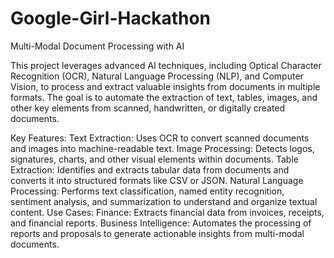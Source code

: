 # Google-Girl-Hackathon
Multi-Modal Document Processing with AI

This project leverages advanced AI techniques, including Optical Character Recognition (OCR), Natural Language Processing (NLP), and Computer Vision, to process and extract valuable insights from documents in multiple formats. The goal is to automate the extraction of text, tables, images, and other key elements from scanned, handwritten, or digitally created documents.

Key Features:
Text Extraction: Uses OCR to convert scanned documents and images into machine-readable text.
Image Processing: Detects logos, signatures, charts, and other visual elements within documents.
Table Extraction: Identifies and extracts tabular data from documents and converts it into structured formats like CSV or JSON.
Natural Language Processing: Performs text classification, named entity recognition, sentiment analysis, and summarization to understand and organize textual content.
Use Cases:
Finance: Extracts financial data from invoices, receipts, and financial reports.
Business Intelligence: Automates the processing of reports and proposals to generate actionable insights from multi-modal documents.
